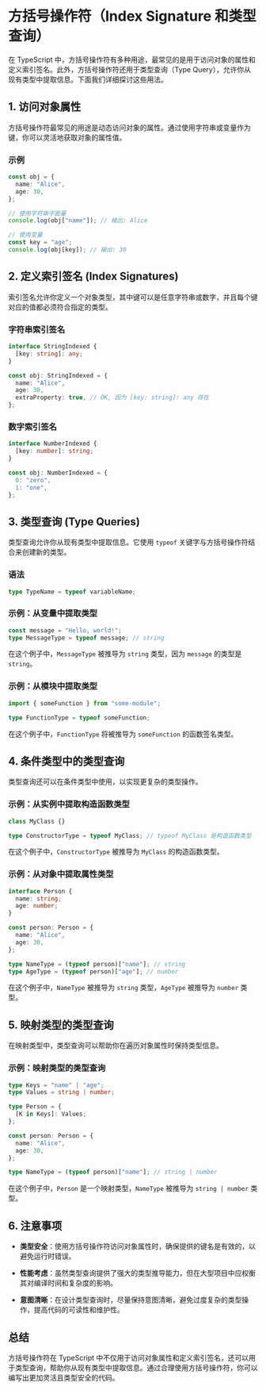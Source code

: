 # 方括号操作符（Index Signature 和类型查询）

在 TypeScript 中，方括号操作符有多种用途，最常见的是用于访问对象的属性和定义索引签名。此外，方括号操作符还用于类型查询（Type Query），允许你从现有类型中提取信息。下面我们详细探讨这些用法。

## 1. **访问对象属性**

方括号操作符最常见的用途是动态访问对象的属性。通过使用字符串或变量作为键，你可以灵活地获取对象的属性值。

### 示例

```typescript
const obj = {
  name: "Alice",
  age: 30,
};

// 使用字符串字面量
console.log(obj["name"]); // 输出: Alice

// 使用变量
const key = "age";
console.log(obj[key]); // 输出: 30
```

## 2. **定义索引签名 (Index Signatures)**

索引签名允许你定义一个对象类型，其中键可以是任意字符串或数字，并且每个键对应的值都必须符合指定的类型。

### 字符串索引签名

```typescript
interface StringIndexed {
  [key: string]: any;
}

const obj: StringIndexed = {
  name: "Alice",
  age: 30,
  extraProperty: true, // OK, 因为 [key: string]: any 存在
};
```

### 数字索引签名

```typescript
interface NumberIndexed {
  [key: number]: string;
}

const obj: NumberIndexed = {
  0: "zero",
  1: "one",
};
```

## 3. **类型查询 (Type Queries)**

类型查询允许你从现有类型中提取信息。它使用 `typeof` 关键字与方括号操作符结合来创建新的类型。

### 语法

```typescript
type TypeName = typeof variableName;
```

### 示例：从变量中提取类型

```typescript
const message = "Hello, world!";
type MessageType = typeof message; // string
```

在这个例子中，`MessageType` 被推导为 `string` 类型，因为 `message` 的类型是 `string`。

### 示例：从模块中提取类型

```typescript
import { someFunction } from "some-module";

type FunctionType = typeof someFunction;
```

在这个例子中，`FunctionType` 将被推导为 `someFunction` 的函数签名类型。

## 4. **条件类型中的类型查询**

类型查询还可以在条件类型中使用，以实现更复杂的类型操作。

### 示例：从实例中提取构造函数类型

```typescript
class MyClass {}

type ConstructorType = typeof MyClass; // typeof MyClass 是构造函数类型
```

在这个例子中，`ConstructorType` 被推导为 `MyClass` 的构造函数类型。

### 示例：从对象中提取属性类型

```typescript
interface Person {
  name: string;
  age: number;
}

const person: Person = {
  name: "Alice",
  age: 30,
};

type NameType = (typeof person)["name"]; // string
type AgeType = (typeof person)["age"]; // number
```

在这个例子中，`NameType` 被推导为 `string` 类型，`AgeType` 被推导为 `number` 类型。

## 5. **映射类型的类型查询**

在映射类型中，类型查询可以帮助你在遍历对象属性时保持类型信息。

### 示例：映射类型的类型查询

```typescript
type Keys = "name" | "age";
type Values = string | number;

type Person = {
  [K in Keys]: Values;
};

const person: Person = {
  name: "Alice",
  age: 30,
};

type NameType = (typeof person)["name"]; // string | number
```

在这个例子中，`Person` 是一个映射类型，`NameType` 被推导为 `string | number` 类型。

## 6. **注意事项**

- **类型安全**：使用方括号操作符访问对象属性时，确保提供的键名是有效的，以避免运行时错误。
- **性能考虑**：虽然类型查询提供了强大的类型推导能力，但在大型项目中应权衡其对编译时间和复杂度的影响。

- **意图清晰**：在设计类型查询时，尽量保持意图清晰，避免过度复杂的类型操作，提高代码的可读性和维护性。

## 总结

方括号操作符在 TypeScript 中不仅用于访问对象属性和定义索引签名，还可以用于类型查询，帮助你从现有类型中提取信息。通过合理使用方括号操作符，你可以编写出更加灵活且类型安全的代码。
